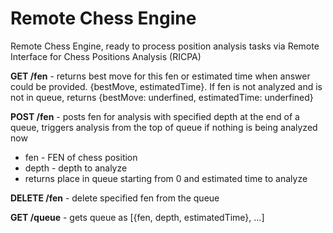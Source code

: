 Remote Chess Engine
===================

Remote Chess Engine, ready to process position analysis tasks via Remote Interface for Chess Positions Analysis (RICPA)

**GET /fen** - returns best move for this fen or estimated time when answer could be provided. {bestMove, estimatedTime}. If fen is not analyzed and is not in queue, returns {bestMove: underfined, estimatedTime: underfined}

**POST /fen** - posts fen for analysis with specified depth at the end of a queue, triggers analysis from the top of queue if nothing is being analyzed now
  - fen - FEN of chess position
  - depth - depth to analyze
  - returns place in queue starting from 0 and estimated time to analyze

**DELETE /fen** - delete specified fen from the queue

**GET /queue** - gets queue as [{fen, depth, estimatedTime}, ...]